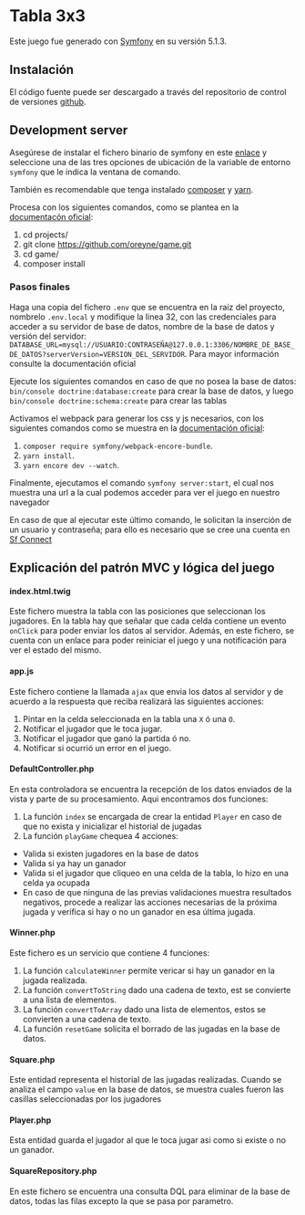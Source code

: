 # Tabla 3x3

Este juego fue generado con [Symfony](https://symfony.com/) en su versión 5.1.3.

## Instalación

El código fuente puede ser descargado a través del repositorio de control de versiones [github](https://github.com/oreyne/game). 
## Development server

Asegúrese de instalar el fichero binario de symfony en este [enlace](https://symfony.com/download) y seleccione una 
de las tres opciones de ubicación de la variable de entorno `symfony` que le indica la ventana de comando.

También es recomendable que tenga instalado [composer](https://getcomposer.org/) y [yarn](https://classic.yarnpkg.com/en/docs/install/).

Procesa con los siguientes comandos, como se plantea en la [documentacón oficial](https://symfony.com/doc/current/setup.html#setting-up-an-existing-symfony-project):
1. cd projects/
2. git clone https://github.com/oreyne/game.git
3. cd game/
4. composer install

### Pasos finales
Haga una copia del fichero `.env` que se encuentra en la raíz del proyecto, nombrelo `.env.local` y modifique la linea 32, con las credenciales para acceder a su servidor de 
 base de datos, nombre de la base de datos y versión del servidor: `DATABASE_URL=mysql://USUARIO:CONTRASEÑA@127.0.0.1:3306/NOMBRE_DE_BASE_DE_DATOS?serverVersion=VERSION_DEL_SERVIDOR`. Para mayor información consulte la documentación oficial

Ejecute los siguientes comandos en caso de que no posea la base de datos: `bin/console doctrine:database:create` para crear la base de datos, y luego `bin/console doctrine:schema:create` para crear las tablas

Activamos el webpack para generar los css y js necesarios, con los siguientes comandos como se muestra en la [documentación oficial](https://symfony.com/doc/current/frontend/encore/installation.html#installing-encore-in-symfony-applications): 

1. `composer require symfony/webpack-encore-bundle`.
2. `yarn install`.
3. `yarn encore dev --watch`.

Finalmente, ejecutamos el comando `symfony server:start`, el cual nos muestra una url a la cual podemos acceder para ver el juego en nuestro navegador

En caso de que al ejecutar este último comando, le solicitan la inserción de un usuario y contraseña; para ello es necesario que se cree una cuenta en [Sf Connect](https://connect.symfony.com/login)

## Explicación del patrón MVC y lógica del juego

#### index.html.twig

Este fichero muestra la tabla con las posiciones que seleccionan los jugadores. En la tabla hay que señalar que cada celda
contiene un evento `onClick` para poder enviar los datos al servidor. Además, en este fichero, se cuenta con un enlace para poder reiniciar
el juego y una notificación para ver el estado del mismo.

#### app.js

Este fichero contiene la llamada `ajax` que envia los datos al servidor y de acuerdo a la respuesta
que reciba realizará las siguientes acciones:
1. Pintar en la celda seleccionada en la tabla una `X` ó una `O`.
2. Notificar el jugador que le toca jugar.
3. Notificar el jugador que ganó la partida ó no.
4. Notificar si ocurrió un error en el juego.

#### DefaultController.php

En esta controladora se encuentra la recepción de los datos 
enviados de la vista y parte de su procesamiento. Aqui encontramos dos funciones:
1. La función `index` se encargada de crear la entidad `Player` en caso de que no exista y 
inicializar el historial de jugadas
2. La función `playGame` chequea 4 acciones:
- Valida si existen jugadores en la base de datos
- Valida si ya hay un ganador
- Valida si el jugador que cliqueo en una celda de la tabla, lo hizo en una celda ya ocupada
- En caso de que ninguna de las previas validaciones muestra resultados negativos, procede a realizar las acciones necesarias
de la próxima jugada y verifica si hay o no un ganador en esa última jugada.

#### Winner.php

Este fichero es un servicio que contiene 4 funciones:
1. La función `calculateWinner` permite vericar si hay un ganador en la jugada realizada.
2. La función `convertToString` dado una cadena de texto, est se convierte a una lista de elementos.
3. La función `convertToArray` dado una lista de elementos, estos se convierten a una cadena de texto.
4. La función `resetGame` solicita el borrado de las jugadas en la base de datos.

#### Square.php
Este entidad representa el historial de las jugadas realizadas. Cuando se analiza el campo `value`
 en la base de datos, se muestra cuales fueron las casillas seleccionadas por los jugadores

#### Player.php
Esta entidad guarda el jugador al que le toca jugar asi como si existe o no un ganador.

#### SquareRepository.php
En este fichero se encuentra una consulta DQL para eliminar de la base de datos, todas las 
 filas excepto la que se pasa por parametro.